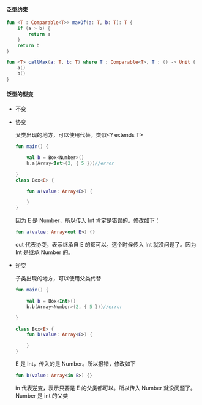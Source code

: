 #### 泛型约束

```kotlin
fun <T : Comparable<T>> maxOf(a: T, b: T): T {
    if (a > b) {
        return a
    }
    return b
}

fun <T> callMax(a: T, b: T) where T : Comparable<T>, T : () -> Unit {
    a()
    b()
}
```





#### 泛型的型变

- 不变

  

- 协变

  父类出现的地方，可以使用代替。类似<? extends T>

  ```kotlin
  fun main() {
  
      val b = Box<Number>()
      b.a(Array<Int>(2, { 5 }))//error
  
  }
  class Box<E> {
  
      fun a(value: Array<E>) {
  
      }
  }
  ```

  因为 E 是 Number，所以传入 Int 肯定是错误的。修改如下：

  ```kotlin
  fun a(value: Array<out E>) {}
  ```

  out 代表协变，表示继承自 E 的都可以。这个时候传入 Int 就没问题了。因为 Int 是继承 Number 的。

- 逆变

  子类出现的地方，可以使用父类代替

  ```kotlin
  fun main() {
  
      val b = Box<Int>()
      b.b(Array<Number>(2, { 5 }))//error
  
  }
  
  class Box<E> {
      fun b(value: Array<E>) {
  
      }
  }
  ```

  E 是 Int，传入的是 Number。所以报错，修改如下

  ```kotlin
  fun b(value: Array<in E>) {}
  ```

  in 代表逆变，表示只要是 E 的父类都可以。所以传入 Number 就没问题了。Number 是 int 的父类

